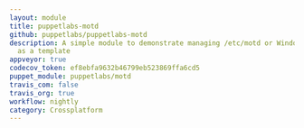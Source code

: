```yaml
---
layout: module
title: puppetlabs-motd
github: puppetlabs/puppetlabs-motd
description: A simple module to demonstrate managing /etc/motd or Windows Logon Message
  as a template
appveyor: true
codecov_token: ef8ebfa9632b46799eb523869ffa6cd5
puppet_module: puppetlabs/motd
travis_com: false
travis_org: true
workflow: nightly
category: Crossplatform
---
```

